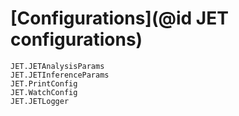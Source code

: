 # [Configurations](@id JET configurations)

```@docs
JET.JETAnalysisParams
JET.JETInferenceParams
JET.PrintConfig
JET.WatchConfig
JET.JETLogger
```
